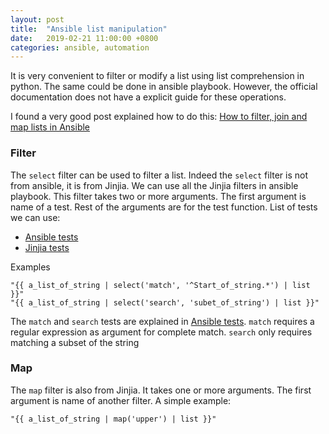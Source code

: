 ```yaml
---
layout: post
title:  "Ansible list manipulation"
date:   2019-02-21 11:00:00 +0800
categories: ansible, automation
---
```


It is very convenient to filter or modify a list using list comprehension in python. The same could be done in ansible playbook. However, the official documentation does not have a explicit guide for these operations.

I found a very good post explained how to do this:
[How to filter, join and map lists in Ansible](https://www.tailored.cloud/devops/how-to-filter-and-map-lists-in-ansible/) 

### Filter

The `select` filter can be used to filter a list. Indeed the `select` filter is not from ansible, it is from Jinjia. We can use all the Jinjia filters in ansible playbook. This filter takes two or more arguments. The first argument is name of a test. Rest of the arguments are for the test function.
List of tests we can use:
* [Ansible tests](https://docs.ansible.com/ansible/latest/user_guide/playbooks_tests.html)
* [Jinjia tests](http://jinja.pocoo.org/docs/2.10/templates/#builtin-tests)

Examples
```
"{{ a_list_of_string | select('match', '^Start_of_string.*') | list }}"
"{{ a_list_of_string | select('search', 'subet_of_string') | list }}"
```

The `match` and `search` tests are explained in [Ansible tests](https://docs.ansible.com/ansible/latest/user_guide/playbooks_tests.html). `match` requires a regular expression as argument for complete match. `search` only requires matching a subset of the string

### Map
The `map` filter is also from Jinjia. It takes one or more arguments. The first argument is name of another filter. A simple example:
```
"{{ a_list_of_string | map('upper') | list }}"
```
